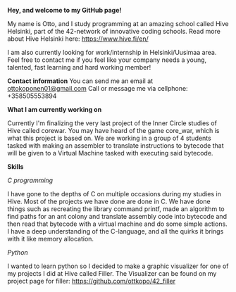 **Hey, and welcome to my GitHub page!**

My name is Otto, and I study programming at an amazing school called Hive Helsinki, part of the 42-network of innovative coding schools. Read more about Hive Helsinki here: https://www.hive.fi/en/

I am also currently looking for work/internship in Helsinki/Uusimaa area. Feel free to contact me if you feel like your company needs a young, talented, fast learning and hard working member!

**Contact information**
You can send me an email at ottokoponen01@gmail.com
Call or message me via cellphone: +358505553894

**What I am currently working on**

Currently I'm finalizing the very last project of the Inner Circle studies of Hive called corewar. You may have heard of the game core_war, which is what this project is based on. We are working in a group of 4 students tasked with making an assembler to translate instructions to bytecode that will be given to a Virtual Machine tasked with executing said bytecode. 

**Skills**


*C programming*

I have gone to the depths of C on multiple occasions during my studies in Hive. Most of the projects we have done are done in C. We have done things such as recreating the library command printf, made an algorithm to find paths for an ant colony and translate assembly code into bytecode and then read that bytecode with a virtual machine and do some simple actions.
I have a deep understanding of the C-language, and all the quirks it brings with it like memory allocation.


*Python*

I wanted to learn python so I decided to make a graphic visualizer for one of my projects I did at Hive called Filler. The Visualizer can be found on my project page for filler: https://github.com/ottkopo/42_filler
